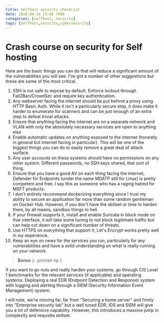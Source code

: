 ```yaml
---
title: Selfhost secuirty checklist
date: 2024-04-14 13:48 +500
categories: [selfhost, security]
tags: [selfhost,security,cybersecurity]
---
```


# Crash course on security for Self hosting

Here are the basic things you can do that will reduce a significant amount of the vulnerabilities you will see. I've got a number of other suggestions but these are some of the most critical.

1. SSH is not safe to expose by default. Enforce lockout through Fail2Ban/CrowdSec and require key authentication.
2. Any webserver facing the internet should be put behind a proxy using HTTP Basic Auth. While it isn't a particularly secure step, it does make it harder to enumerate for scanners and can be *just* enough of an extra step to defeat trivial attacks.
3. Ensure that anything facing the internet are on a separate network and VLAN with only the absolutely necessary services are open to anything else
4. Enable automatic updates on anything exposed to the internet (honestly in general but internet facing in particular). This will be one of the biggest things you can do to easily remove a great deal of attack surface.
5. Any user accounts on these systems should have no permissions on any other system. Different passwords, no SSH keys shared, that sort of thing.
6. Ensure that you have a good AV on each thing facing the internet, Defender for Endpoints (under the name MDATP still for Linux) is pretty competent and free. I say this as someone who has a raging hatred for MSFT products.
7. I don't entirely recommend dockerizing everything since I trust my ability to secure an application far more than some random gentleman on Docker Hub. However, if you don't have the skillset or time to harden them, by all means, sandbox things to hell. 
8. If your firewall supports it, install and enable Suricata in block mode on that interface, it will take some tuning to not block legitimate traffic but can help cut down on a significant number of threats.
9. Use HTTPS on everything that support it, Let's Encrypt works pretty well in my experience.
10. Keep an eye on news for the services you run, particularly for any vulnerabilities and have a solid understanding on what is really running on your network.

> **Bonus**
{: .prompt-tip }

If you want to go nuts and really harden your systems, go through CIS Level 1 benchmarks for the relevant services (if applicable) and operating systems. Deploying a real EDR (Endpoint Detection and Response) system with logging and alerting through a SIEM (Security Information Event Management) system.


I will note, we're moving far, far from "Securing a home server" and firmly into "Enterprise security lab" but a well tuned EDR, IDS and SIEM will give you a lot of defensive capability. However, this introduces a massive jump in complexity and requisite skillset.